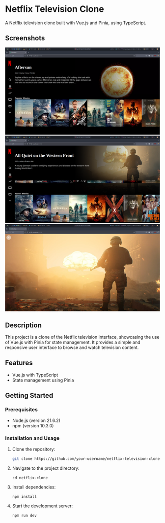 # Netflix Television Clone

A Netflix television clone built with Vue.js and Pinia, using TypeScript.

## Screenshots

![Screenshot 1](./screenshots/1.png)
![Screenshot 2](./screenshots/2.png)
![Screenshot 3](./screenshots/3.png)

## Description

This project is a clone of the Netflix television interface, showcasing the use of Vue.js with Pinia for state management. It provides a simple and responsive user interface to browse and watch television content.

## Features

- Vue.js with TypeScript
- State management using Pinia

## Getting Started

### Prerequisites

- Node.js (version 21.6.2)
- npm (version 10.3.0)

### Installation and Usage

1. Clone the repository:

   ```bash
   git clone https://github.com/your-username/netflix-television-clone.git
   ```

2. Navigate to the project directory:

   ```
   cd netflix-clone
   ```

3. Install dependencies:

   ```
   npm install
   ```

4. Start the development server:

   ```
   npm run dev
   ```
